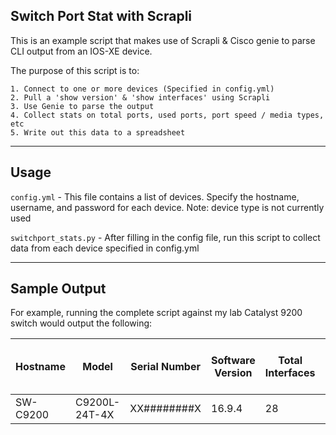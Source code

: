 ## Switch Port Stat with Scrapli

This is an example script that makes use of Scrapli & Cisco genie to parse CLI output from an IOS-XE device.

The purpose of this script is to:

    1. Connect to one or more devices (Specified in config.yml)
    2. Pull a 'show version' & 'show interfaces' using Scrapli
    3. Use Genie to parse the output
    4. Collect stats on total ports, used ports, port speed / media types, etc
    5. Write out this data to a spreadsheet

-----------------------

## Usage

`config.yml` - This file contains a list of devices. Specify the hostname, username, and password for each device. Note: device type is not currently used

`switchport_stats.py` - After filling in the config file, run this script to collect data from each device specified in config.yml

-----------------------

## Sample Output

For example, running the complete script against my lab Catalyst 9200 switch would output the following:

Hostname  | Model         | Serial Number | Software Version | Total Interfaces | Interfaces UP (Total) | Interfaces DOWN (Total) | Interfaces Disabled | Interface Operational Speed (10M) | Interface Operational Speed (100M) | Interface Operational Speed (1G) | Interface Operational Speed (10G) | Interface Media (Copper) | Interface Media (SFP) |
-- | -- | -- | -- | -- | -- | -- | -- | -- | -- | -- | -- | -- | -- |
SW-C9200  | C9200L-24T-4X | XX########X | 16.9.4 | 28 | 7 | 8 | 13 | 0 | 1 | 6 | 0 | 24 | 4 |

